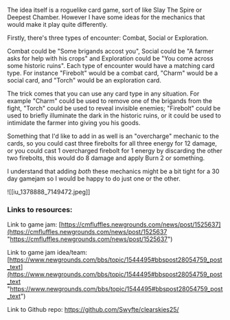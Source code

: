 The idea itself is a roguelike card game, sort of like Slay The Spire or Deepest Chamber. However I have some ideas for the mechanics that would make it play quite differently.

Firstly, there's three types of encounter: Combat, Social or Exploration.

Combat could be "Some brigands accost you", Social could be "A farmer asks for help with his crops" and Exploration could be "You come across some historic ruins". Each type of encounter would have a matching card type. For instance "Firebolt" would be a combat card, "Charm" would be a social card, and "Torch" would be an exploration card.

The trick comes that you can use any card type in any situation. For example "Charm" could be used to remove one of the brigands from the fight, "Torch" could be used to reveal invisible enemies; "Firebolt" could be used to briefly illuminate the dark in the historic ruins, or it could be used to intimidate the farmer into giving you his goods.

Something that I'd like to add in as well is an "overcharge" mechanic to the cards, so you could cast three firebolts for all three energy for 12 damage, or you could cast 1 overcharged firebolt for 1 energy by discarding the other two firebolts, this would do 8 damage and apply Burn 2 or something.


I understand that adding *both* these mechanics might be a bit tight for a 30 day gamejam so I would be happy to do just one or the other.


 ![[iu_1378888_7149472.jpeg]]
### Links to resources:

Link to game jam:
[https://cmfluffles.newgrounds.com/news/post/1525637](https://cmfluffles.newgrounds.com/news/post/1525637 "https://cmfluffles.newgrounds.com/news/post/1525637")

Link to game jam idea/team: 
[https://www.newgrounds.com/bbs/topic/1544495#bbspost28054759_post_text](https://www.newgrounds.com/bbs/topic/1544495#bbspost28054759_post_text "https://www.newgrounds.com/bbs/topic/1544495#bbspost28054759_post_text")

Link to Github repo:
https://github.com/Swyfte/clearskies25/
